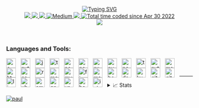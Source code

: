 <p align="center">
<a href="https://github.com/chibuezedev">
    <img src="https://readme-typing-svg.demolab.com?font=Georgia&size=18&duration=2000&pause=100&multiline=true&width=500&height=80&lines=Paul+Chibueze;Software+Engineer+%7C+Public+Speaker;AI+%7C+Bots+%7C+AR/VR+%7C+Cloud+%7C+Web+%7C+Computer+Vision" alt="Typing SVG" />
</a>
<br/>
 
<a href="https://docs.google.com/document/d/1kNEIBL1I8UUVEy-VG_iIiLt77EhVwuOelZauZ077mk4/edit?usp=sharing">
    <img src="https://img.shields.io/badge/PDF-CV-red?style=flat-square&logo=adobe">
</a>  
<a href="https://www.linkedin.com/in/paul-chibueze/">
    <img src="https://img.shields.io/badge/-Linkedin-blue?style=flat-square&logo=linkedin">
</a>
<a href="mailto:chibuezedeveloper@gmail.com">
    <img src="https://img.shields.io/badge/-Email-red?style=flat-square&logo=gmail&logoColor=white">
</a>
<a href='https://medium.com/@paulchibueze' target="_blank">
    <img alt='Medium' src='https://img.shields.io/badge/Medium-12100E?style=flat&logo=Medium&logoColor=white'>
</a>
<a href="https://twitter.com/chibuezedev" target="_blank">
    <img src="https://img.shields.io/badge/Twitter-Follow-blue?style=flat-square&logo=twitter&logoColor=white">
</a>
<a href="https://wakatime.com/@0957be2e-3a2d-403f-b8bf-8035cca3d762">
  <img src="https://wakatime.com/badge/user/0957be2e-3a2d-403f-b8bf-8035cca3d762.svg" alt="Total time coded since Apr 30 2022" />
</a>

<br/>
<a href="https://github.com/chibuezedev">
    <img src="https://github-stats-alpha.vercel.app/api?username=chibuezedev&cc=22272e&tc=37BCF6&ic=fff&bc=0000">
</a>


</p>

<br />

### Languages and Tools:
<img align="left" alt="c++" width="26px" src="https://cdn.jsdelivr.net/gh/devicons/devicon/icons/cplusplus/cplusplus-original.svg" style="padding-right:10px;" />
<img align="left" alt="python" width="26px" src="https://cdn.jsdelivr.net/gh/devicons/devicon/icons/python/python-original.svg" style="padding-right:10px;" />
<img align="left" alt="javascript" width="26px" src="https://cdn.jsdelivr.net/gh/devicons/devicon/icons/javascript/javascript-original.svg" style="padding-right:10px;" />
<img align="left" alt="typescript" width="26px" src="https://cdn.jsdelivr.net/gh/devicons/devicon@latest/icons/typescript/typescript-original.svg" style="padding-right:10px;" />       
<img align="left" alt="nodejs" width="26px" src="https://cdn.jsdelivr.net/gh/devicons/devicon/icons/nodejs/nodejs-original.svg" style="padding-right:10px;" />
<img align="left" alt="nestjs" width="26px" src="https://cdn.jsdelivr.net/gh/devicons/devicon@latest/icons/nestjs/nestjs-original.svg" style="padding-right:10px;"/>       
<img align="left" alt="express" width="26px" src="https://cdn.jsdelivr.net/gh/devicons/devicon/icons/express/express-original.svg" style="padding-right:10px;" />
<img align="left" alt="numpy" width="26px" src="https://cdn.jsdelivr.net/gh/devicons/devicon@latest/icons/numpy/numpy-original-wordmark.svg" style="padding-right:10px;"/>
<img align="left" alt="pandas" width="26px" src="https://cdn.jsdelivr.net/gh/devicons/devicon@latest/icons/pandas/pandas-original.svg" style="padding-right:10px;"/>
<img align="left" alt="tensorflow" width="26px" src="https://cdn.jsdelivr.net/gh/devicons/devicon@latest/icons/tensorflow/tensorflow-original.svg" style="padding-right:10px;"/>
<img align="left" alt="pytorch" width="26px" src="https://cdn.jsdelivr.net/gh/devicons/devicon@latest/icons/pytorch/pytorch-original.svg" style="padding-right:10px;"/>
<img align="left" alt="matplotlib" width="26px" src="https://cdn.jsdelivr.net/gh/devicons/devicon@latest/icons/matplotlib/matplotlib-plain-wordmark.svg" style="padding-right:10px;"/>
<img align="left" alt="html5" width="26px" src="https://cdn.jsdelivr.net/gh/devicons/devicon/icons/html5/html5-original.svg" style="padding-right:10px;" />
<img align="left" alt="css3" width="26px" src="https://cdn.jsdelivr.net/gh/devicons/devicon/icons/css3/css3-original.svg" style="padding-right:10px;" />
<img align="left" alt="react" width="26px" src="https://cdn.jsdelivr.net/gh/devicons/devicon/icons/react/react-original.svg" style="padding-right:10px;" />
<img align="left" alt="mongodb" width="26px" src="https://cdn.jsdelivr.net/gh/devicons/devicon/icons/mongodb/mongodb-original.svg" style="padding-right:10px;" />
<img align="left" alt="mysql" width="26px" src="https://cdn.jsdelivr.net/gh/devicons/devicon/icons/mysql/mysql-original.svg" style="padding-right:10px;" />
<img align="left" alt="firebase" width="26px" src="https://cdn.jsdelivr.net/gh/devicons/devicon/icons/firebase/firebase-plain.svg" style="padding-right:10px;" />
<img align="left" alt="materialui" width="26px" src="https://cdn.jsdelivr.net/gh/devicons/devicon/icons/materialui/materialui-original.svg" style="padding-right:10px;" />
<img align="left" alt="bootstrap" width="26px" src="https://cdn.jsdelivr.net/gh/devicons/devicon/icons/bootstrap/bootstrap-original.svg" style="padding-right:10px;" />
<img align="left" alt="docker" width="26px" src="https://cdn.jsdelivr.net/gh/devicons/devicon/icons/docker/docker-original.svg" style="padding-right:10px;" />
<img align="left" alt="kubernetes" width="26px"  src="https://cdn.jsdelivr.net/gh/devicons/devicon@latest/icons/kubernetes/kubernetes-original.svg" style="padding-right:10px;"/>       
<img align="left" alt="git" width="26px" src="https://cdn.jsdelivr.net/gh/devicons/devicon/icons/git/git-original.svg" style="padding-right:10px;" />
<img align="left" alt="github" width="26px" src="https://cdn.jsdelivr.net/gh/devicons/devicon/icons/github/github-original.svg" style="padding-right:10px;" />
<img align="left" alt="linux" width="26px" src="https://cdn.jsdelivr.net/gh/devicons/devicon/icons/linux/linux-original.svg" style="padding-right:10px;" />
<img align="left" alt="ubuntu" width="26px" src="https://cdn.jsdelivr.net/gh/devicons/devicon/icons/ubuntu/ubuntu-plain-wordmark.svg" style="padding-right:10px;" />
<img align="left" alt="amazonwebservices" width="26px" src="https://cdn.jsdelivr.net/gh/devicons/devicon@latest/icons/amazonwebservices/amazonwebservices-original-wordmark.svg" style="padding-right:10px;"/>
<img align="left" alt="googlecloud" width="26px" src="https://cdn.jsdelivr.net/gh/devicons/devicon@latest/icons/googlecloud/googlecloud-original.svg" style="padding-right:10px;"/>      
<img align="left" alt="vscode" width="26px" src="https://cdn.jsdelivr.net/gh/devicons/devicon/icons/vscode/vscode-original.svg" style="padding-right:10px;" />
<img align="left" alt="bash" width="26px" src="https://cdn.jsdelivr.net/gh/devicons/devicon/icons/bash/bash-original.svg" style="padding-right:10px;" />
<img align="left" alt="intellij" width="26px" src="https://cdn.jsdelivr.net/gh/devicons/devicon/icons/intellij/intellij-original.svg" style="padding-right:10px;" />

<br />
<br />

---
<details>
<summary>📈 Stats</summary>
<br>
My Github Stats

![](http://github-profile-summary-cards.vercel.app/api/cards/profile-details?username=chibuezedev&theme=dracula) 

![](http://github-profile-summary-cards.vercel.app/api/cards/repos-per-language?username=chibuezedev&theme=dracula) 
![](http://github-profile-summary-cards.vercel.app/api/cards/most-commit-language?username=chibuezedev&theme=dracula)

</details>

<p>
 <a href="https://github.com/chibuezedev">
<img src="https://komarev.com/ghpvc/?username=chibuezedev&style=flat&labelColor=black&logo=github&label=PROFILE+VIEWS&color=29bf12" alt="paul" /></a>
</p>
